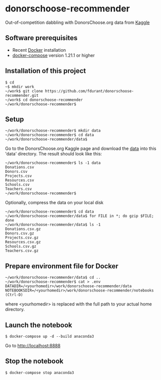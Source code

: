 # donorschoose-recommender

Out-of-competition dabbling with DonorsChoose.org data from [Kaggle](https://www.kaggle.com/donorschoose)

## Software prerequisites
- Recent [Docker](https://docs.docker.com/install/) installation
- [docker-compose](https://docs.docker.com/compose/) version 1.21.1 or higher

## Installation of this project
```
$ cd
~$ mkdir work
~/work$ git clone https://github.com/fdurant/donorschoose-recommender.git
~/work$ cd donorschoose-recommender
~/work/donorschoose-recommender$ 
```

## Setup

```
~/work/donorschoose-recommender$ mkdir data
~/work/donorschoose-recommender$ cd data
~/work/donorschoose-recommender/data$
```

Go to the DonorsChoose.org Kaggle page and download the [data](https://www.kaggle.com/donorschoose/io/data) into this 'data' directory.
The result should look like this:
```
~/work/donorschoose-recommender$ ls -1 data
Donations.csv
Donors.csv
Projects.csv
Resources.csv
Schools.csv
Teachers.csv
~/work/donorschoose-recommender$
```

Optionally, compress the data on your local disk
```
~/work/donorschoose-recommender$ cd data
~/work/donorschoose-recommender/data$ for FILE in *; do gzip $FILE; done
~/work/donorschoose-recommender/data$ ls -1
Donations.csv.gz
Donors.csv.gz
Projects.csv.gz
Resources.csv.gz
Schools.csv.gz
Teachers.csv.gz
```

## Prepare environment file for Docker
```
~/work/donorschoose-recommender/data$ cd ..
~/work/donorschoose-recommender$ cat > .env
DATADIR=/<yourhomedir>/work/donorschoose-recommender/data
NOTEBOOKSDIR=/<yourhomedir>/work/donorschoose-recommender/notebooks
(Ctrl-D)
```
where &lt;yourhomedir&gt; is replaced with the full path to your actual home directory.

## Launch the notebook
```
$ docker-compose up -d --build anaconda3
```

Go to [http://localhost:8888](http://localhost:8888)


## Stop the notebook
```
$ docker-compose stop anaconda3
```
